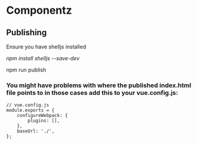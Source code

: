 # Componentz

## Publishing

Ensure you have shelljs installed

_npm install shelljs --save-dev_

npm run publish

### You might have problems with where the published index.html file points to in those cases add this to your vue.config.js:

```
// vue.config.js
module.exports = {
	configureWebpack: {
		plugins: [],
	},
	baseUrl: './',
};
```
